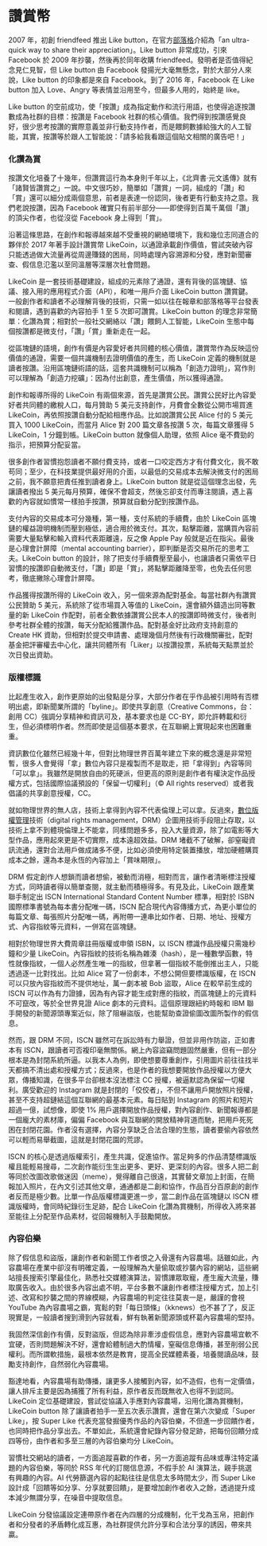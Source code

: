 # 讚賞幣

2007 年，初創 friendfeed 推出 Like button，在官方[部落格](http://blog.friendfeed.com/2007/10/i-like-it-i-like-it.html)介紹為「an ultra-quick way to share their appreciation」。Like button 非常成功，引來 Facebook 於 2009 年抄襲，然後再於同年收購 friendfeed。發明者是否值得紀念見仁見智，但 Like button 由 Facebook 發揚光大毫無懸念，對於大部分人來說，Like button 的印象都是來自 Facebook。到了 2016 年，Facebook 在 Like button 加入 Love、Angry 等表情並沿用至今，但最多人用的，始終是 like。

Like button 的空前成功，使「按讚」成為指定動作和流行用語，也使得追逐按讚數成為社群的目標：按讚是 Facebook 社群的核心價值。我們得到按讚感覺良好，很少思考按讚的實際意義並非行動支持作者，而是餵飼數據給強大的人工智能，其實，按讚等於跟人工智能說：「請多給我看跟這個貼文相關的廣告吧！」

### 化讚為賞

按讚文化培養了十幾年，但讚賞這行為本身則千年以上，《北齊書·元文遙傳》就有「諸賢皆讚賞之」一說。中文很巧妙，簡單如「讚賞」一詞，組成的「讚」和「賞」還可以細分成兩個意思，前者是表達一份認同，後者更有行動支持之意。我們老說按讚，因為 Facebook 確實只有前半部分——即使得到百萬千萬個「讚」的頂尖作者，也從沒從 Facebook 身上得到「賞」。

沿著這條思路，在創作和報導越來越不受重視的網絡環境下，我和幾位志同道合的夥伴於 2017 年著手設計讚賞幣 LikeCoin，以通證承載創作價值，嘗試突破內容只能透過做大流量再從周邊賺錢的困局，同時處理內容溯源和分發，應對新聞審查、假信息氾濫以至同溫層等深層次社會問題。

LikeCoin 是一套技術基礎建設，組成的元素除了通證，還有背後的區塊鏈、協議、接入用的應用程式介面（API），和唯一用戶介面 LikeCoin button 讚賞鍵。一般創作者和讀者不必理解背後的技術，只需一如以往在報章和部落格等平台發表和閱讀，遇到喜歡的內容拍手 1 至 5 次即可讚賞。LikeCoin button 的理念非常簡單：化讚為賞；相對於一般社交網絡以「讚」餵飼人工智能，LikeCoin 生態中每個按讚都是微支付，「讚」「賞」重新走在一起。

從區塊鏈的語境，創作有價是內容愛好者共同體的核心價值，讚賞幣作為反映這份價值的通證，需要一個共識機制去證明價值的產生，而 LikeCoin 定義的機制就是讀者按讚。沿用區塊鏈術語的話，這套共識機制可以稱為「創造力證明」，寫作則可以理解為「創造力挖礦」：因為付出創意，產生價值，所以獲得通證。

創作和報導所得的 LikeCoin 有兩個來源，首先是讚賞公民。讚賞公民好比內容愛好者共同體的繳稅人口，每月贊助 5 美元支持創作，月費會全數從公開市場買進 LikeCoin，再依照按讚自動分配給相應作品。比如說讚賞公民 Alice 付的 5 美元買入 1000 LikeCoin，而當月 Alice 對 200 篇文章各按讚 5 次，每篇文章獲得 5 LikeCoin，1 分鐘到帳。LikeCoin button 就像個人助理，依照 Alice 毫不費勁的指示，把預算分配妥當。

很多創作者習慣抱怨讀者不願付費支持，或者一口咬定西方才有付費文化，我不敢苟同；至少，在科技業提供最好用的介面，以最低的交易成本去解決微支付的困局之前，我不願意把責任推到讀者身上。LikeCoin button 就是從這個理念出發，先讓讀者撥出 5 美元每月預算，確保不會超支，然後忘卻支付而專注閱讀，遇上喜歡的內容就如慣常一樣拍手按讚，預算就自動分配到按讚作品。

支付內容的交易成本可分幾種，第一種，支付系統的手續費，由於 LikeCoin 區塊鏈的權益證明機制而壓到極低，適合用於微支付。其次，點擊距離，當購買內容前需要大量點擊和輸入資料代表距離遠，反之像 Apple Pay 般就是近在指尖。最後是心理會計屏障（mental accounting barrier），即判斷是否交易所花的思考工夫。LikeCoin button 的設計，除了把支付手續費壓至最小，也讓讀者只需依平日習慣的按讚即自動微支付，「讚」即是「賞」，將點擊距離降至零，也免去任何思考，徹底撇除心理會計屏障。

作品獲得按讚所得的 LikeCoin 收入，另一個來源為配對基金。每當社群內有讚賞公民贊助 5 美元，系統除了從市場買入等值的 LikeCoin，還會額外鑄造出同等數量的新 LikeCoin 作配對，前者全數依據讚賞公民本人的按讚即時微支付，後者則參考社群全體的按讚，每天分配給獲讚作品。配對基金好比政府支持創意的 Create HK 資助，但相對於提交申請書、處理幾個月然後有行政機關審批，配對基金把評審權去中心化，讓共同體所有「Liker」以按讚投票，系統每天點票並於次日發出資助。

### 版權標識

比起產生收入，創作更原始的出發點是分享，大部分作者在乎作品被引用時有否標明出處，即新聞業所謂的「byline」。即使共享創意（Creative Commons，台：創用 CC）強調分享精神和資訊可及，基本要求也是 CC-BY，即允許轉載和衍生，但必須標明作者。然而即使是這個基本要求，在互聯網上實現起來也困難重重。

資訊數位化雖然已經幾十年，但對比物理世界百萬年建立下來的概念還是非常短暫，很多人會覺得「拿」數位內容只是複製而不是取走，把「拿得到」內容等同「可以拿」。我雖然是開放自由的死硬派，但更高的原則是創作者有權決定作品授權方式，包括國際協議預設的「保留一切權利」（© All rights reserved）或者我倡議的共享創意授權，CC。

就如物理世界的無人店，技術上拿得到內容不代表倫理上可以拿。反過來，[數位版權管理](https://zh.wikipedia.org/zh-tw/%E6%95%B0%E5%AD%97%E7%89%88%E6%9D%83%E7%AE%A1%E7%90%86)技術（digital rights management，DRM）企圖用技術手段阻止存取，以技術上拿不到體現倫理上不能拿，同樣問題多多，投入大量資源，除了如電影等大型作品，應用起來更是不切實際，成本遠超效益。DRM 堵截不了破解，卻窒礙資訊流通，還對合法用戶做成諸多不便，比如必須使用特定裝置播放，增加硬體購買成本之餘，還為本是永恆的內容加上「賞味期限」。

DRM 假定創作人想鎖而讀者想偷，被動而消極，相對而言，讓作者清晰標注授權方式，同時讀者得以簡單查閱，就主動而積極得多。有見及此，LikeCoin 跟產業聯手制定出 ISCN International Standard Content Number 標準，相對於 ISBN 國際標準書號為每本書分配唯一碼，ISCN 配合現代內容傳播方式，為更小單位的每篇文章、每張照片分配唯一碼，再附帶一連串比如作者、日期、地址、授權方式、內容指紋等元資料，一併寫在區塊鏈。

相對於物理世界大費周章註冊版權或申領 ISBN，以 ISCN 標識作品授權只需幾秒鐘和少量 LikeCoin。內容指紋的技術名稱為雜湊（hash），是一種數學函數，特性就像指紋，一個人必然產生唯一的指紋，但拿著一個指紋不能倒推出主人，只能透過逐一比對找出。比如 Alice 寫了一份劇本，不想公開但要標識版權，在 ISCN 可以只放內容指紋而不提供地址，萬一劇本被 Bob 盜取，Alice 在較早前生成的 ISCN 可以作為有力證據，因為有內容才能生成對應的指紋，而區塊鏈上的元資料不可竄改，等於全世界見證 Alice 劇本的元資料。這個原理跟紐約時報和 IBM 聯手開發的新聞源頭專案近似，除了阻嚇盜版，也能幫助查證偷圖改圖所製作的假信息。

然而，跟 DRM 不同，ISCN 雖然可在訴訟時有力舉證，但並非用作防盜，正如書本有 ISCN，跟讀者可否複印毫無關係。網上內容盜竊問題固然嚴重，但有一部分根本是為封閉系統所逼。以我本人為例，即使想要尊重創作，引用圖片前往往找半天都搞不清出處和授權方式；反過來，也是作者的我想要開放作品授權以方便大眾，傳播知識，在很多平台卻根本沒法標注 CC 授權，被逼默認為保留一切權利。廣受歡迎的 Instagram 就是封閉的「佼佼者」，不但不讓用戶開放照片授權，甚至不支持超鏈結這個互聯網的最基本元素。每日貼到 Instagram 的照片和短片超過一億，試想像，即使 1% 用戶選擇開放作品授權，對內容創作、新聞報導都是一個龐大的素材庫，偏偏 Facebook 與互聯網的開放精神背道而馳，把用戶死死困在封閉花園。作者沒有選擇，內容分享缺乏合法合理的生態，讀者要偷內容依然可以輕而易舉截圖，這就是封閉花園的荒謬。

ISCN 的核心是透過版權索引，產生共識，促進協作。當足夠多的作品清楚標識版權且能輕易搜尋，二次創作能衍生生出更多、更好、更深刻的內容。很多人把二創等同於改圖改歌做迷因（meme），覺得離自己很遠，其實替文章加上封面，在簡報加入照片，在內文引述其他文章，通通都是二創和協作，作品百分百原創的創作者反而是極少數。比單一作品版權標識更進一步，當二創作品在區塊鏈以 ISCN 標識版權時，會同時紀錄衍生足跡，配合 LikeCoin 化讚為賞機制，所得收入將來甚至能往上分配至作品素材，從回報機制入手鼓勵開放。

### 內容伯樂

除了假信息和盜版，讓創作者和新聞工作者恨之入骨還有內容農場。話雖如此，內容農場在產業中卻沒有明確定義，一般理解為大量偷取或抄襲內容的網站，這些網站擅長搜索引擎最佳化，熟悉社交媒體演算法，習慣譁眾取寵，產生龐大流量，賺取廣告收入。由於很多內容出處不明，平台多數不讓創作者標注授權方式，加上引述、改寫和抄襲之間的界線模糊，內容農場的判定往往莫衷一是，嚴謹的會視 YouTube 為內容農場之霸，寬鬆的對「每日頭條」（kknews）也不甚了了，反正現實是，一般讀者搜到滑到內容就看，鮮有執著新聞源頭或杯葛內容農場的堅持。

我固然深信創作有價，反對盜版，但認為除非牽涉虛假信息，應對內容農場宜軟不宜硬，否則問題解決不好，還會給體制過大酌情權，窒礙信息傳播，甚至削弱公民權利。而所謂軟措施，最根本依然是教育，提高全民媒體素養，培養閱讀品味，鼓勵支持創作，自然弱化內容農場。

豁達地看，內容農場有助傳播，讓更多人接觸到內容，如不造假，也有一定價值，讓人排斥主要是因為捕獲了所有利益，原作者反而既無收入也得不到認同。LikeCoin 定位基礎建設，嘗試從協議入手應對內容農場，沿用化讚為賞機制，LikeCoin button 除了讓讀者拍手一至五次表示讚賞，還會在第六次變成「Super Like」，按 Super Like 代表充當發掘優秀作品的內容伯樂，不但進一步回饋作者，也同時把作品分享出去。不單如此，系統還會紀錄內容分發足跡，把每份回饋分成四等份，由作者和多至三層的內容伯樂均分 LikeCoin。

習慣社交網站的讀者，一方面追蹤喜歡的作者，另一方面追蹤有品味或專注特定議題的內容伯樂，等同於 RSS 年代的訂閱信息源，不假手於 AI 演算法，親手挑選有興趣的內容。AI 代勞篩選內容的起點往往是信息太多時間太少，而 Super Like 設計成「回饋等如分享、分享就要回饋」，是要增加創作者收入之餘，透過提升成本減少無謂分享，在噪音中提取信息。

LikeCoin 分發協議設定連帶原作者在內四層的分成機制，化干戈為玉帛，把創作者和分發者的矛盾轉化成互惠，為社群提供允許分享和合法分享的誘因，帶來共贏。

